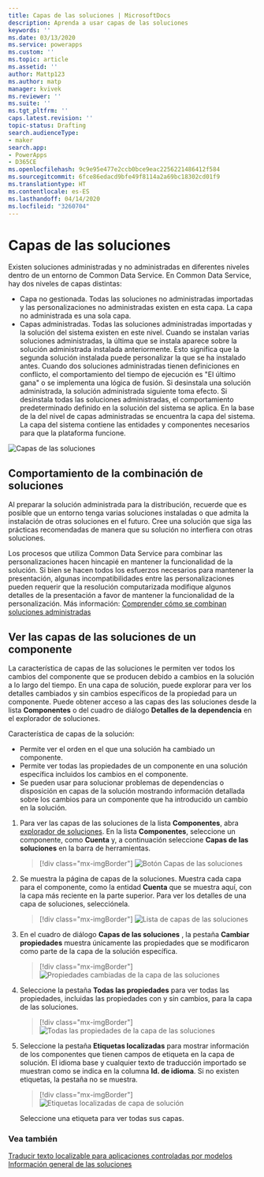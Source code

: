 ```yaml
---
title: Capas de las soluciones | MicrosoftDocs
description: Aprenda a usar capas de las soluciones
keywords: ''
ms.date: 03/13/2020
ms.service: powerapps
ms.custom: ''
ms.topic: article
ms.assetid: ''
author: Mattp123
ms.author: matp
manager: kvivek
ms.reviewer: ''
ms.suite: ''
ms.tgt_pltfrm: ''
caps.latest.revision: ''
topic-status: Drafting
search.audienceType:
- maker
search.app:
- PowerApps
- D365CE
ms.openlocfilehash: 9c9e95e477e2ccb0bce9eac2256221486412f584
ms.sourcegitcommit: 6fce86edacd9bfe49f8114a2a69bc18302cd01f9
ms.translationtype: HT
ms.contentlocale: es-ES
ms.lasthandoff: 04/14/2020
ms.locfileid: "3260704"
---
```

# <a name="solution-layers"></a>Capas de las soluciones

Existen soluciones administradas y no administradas en diferentes niveles dentro de un entorno de Common Data Service. En Common Data Service, hay dos niveles de capas distintas:  
- Capa no gestionada. Todas las soluciones no administradas importadas y las personalizaciones no administradas existen en esta capa. La capa no administrada es una sola capa.  
- Capas administradas. Todas las soluciones administradas importadas y la solución del sistema existen en este nivel. Cuando se instalan varias soluciones administradas, la última que se instala aparece sobre la solución administrada instalada anteriormente. Esto significa que la segunda solución instalada puede personalizar la que se ha instalado antes. Cuando dos soluciones administradas tienen definiciones en conflicto, el comportamiento del tiempo de ejecución es "El último gana" o se implementa una lógica de fusión.  Si desinstala una solución administrada, la solución administrada siguiente toma efecto. Si desinstala todas las soluciones administradas, el comportamiento predeterminado definido en la solución del sistema se aplica. En la base de la del nivel de capas administradas se encuentra la capa del sistema. La capa del sistema contiene las entidades y componentes necesarios para que la plataforma funcione. 

![Capas de las soluciones](media/solution-layers.png)

## <a name="solution-merge-behavior"></a>Comportamiento de la combinación de soluciones
Al preparar la solución administrada para la distribución, recuerde que es posible que un entorno tenga varias soluciones instaladas o que admita la instalación de otras soluciones en el futuro. Cree una solución que siga las prácticas recomendadas de manera que su solución no interfiera con otras soluciones.

Los procesos que utiliza Common Data Service para combinar las personalizaciones hacen hincapié en mantener la funcionalidad de la solución. Si bien se hacen todos los esfuerzos necesarios para mantener la presentación, algunas incompatibilidades entre las personalizaciones pueden requerir que la resolución computarizada modifique algunos detalles de la presentación a favor de mantener la funcionalidad de la personalización. Más información: [Comprender cómo se combinan soluciones administradas](../../developer/common-data-service/understand-managed-solutions-merged.md)

## <a name="view-the-solution-layers-for-a-component"></a>Ver las capas de las soluciones de un componente
La característica de capas de las soluciones le permiten ver todos los cambios del componente que se producen debido a cambios en la solución a lo largo del tiempo. En una capa de solución, puede explorar para ver los detalles cambiados y sin cambios específicos de la propiedad para un componente. Puede obtener acceso a las capas des las soluciones desde la lista **Componentes** o del cuadro de diálogo **Detalles de la dependencia** en el explorador de soluciones. 

Característica de capas de la solución: 
-   Permite ver el orden en el que una solución ha cambiado un componente. 
-   Permite ver todas las propiedades de un componente en una solución específica incluidos los cambios en el componente. 
-   Se pueden usar para solucionar problemas de dependencias o disposición en capas de la solución mostrando información detallada sobre los cambios para un componente que ha introducido un cambio en la solución.

1. Para ver las capas de las soluciones de la lista **Componentes**, abra [explorador de soluciones](../model-driven-apps/advanced-navigation.md#solution-explorer). En la lista **Componentes**, seleccione un componente, como **Cuenta** y, a continuación seleccione **Capas de las soluciones** en la barra de herramientas. 

   > [!div class="mx-imgBorder"] 
   > ![Botón Capas de las soluciones](media/solution-layers-toolbar.png "Botón Capas de las soluciones")

2. Se muestra la página de capas de la soluciones. Muestra cada capa para el componente, como la entidad **Cuenta** que se muestra aquí, con la capa más reciente en la parte superior. Para ver los detalles de una capa de soluciones, selecciónela. 

   > [!div class="mx-imgBorder"] 
   > ![Lista de capas de las soluciones](media/solution-layers-list.png "Lista de capas de las soluciones")

3. En el cuadro de diálogo **Capas de las soluciones** , la pestaña **Cambiar propiedades** muestra únicamente las propiedades que se modificaron como parte de la capa de la solución específica. 

   > [!div class="mx-imgBorder"] 
   > ![Propiedades cambiadas de la capa de las soluciones](media/solution-layers-change-prop.png "Propiedades cambiadas de la capa de las soluciones")

4. Seleccione la pestaña **Todas las propiedades** para ver todas las propiedades, incluidas las propiedades con y sin cambios, para la capa de las soluciones. 

   > [!div class="mx-imgBorder"] 
   > ![Todas las propiedades de la capa de las soluciones](media/solution-layers-all-prop.png "Todas las propiedades de la capa de las soluciones")
5. Seleccione la pestaña **Etiquetas localizadas** para mostrar información de los componentes que tienen campos de etiqueta en la capa de solución. El idioma base y cualquier texto de traducción importado se muestran como se indica en la columna **Id. de idioma**. Si no existen etiquetas, la pestaña no se muestra.  
   > [!div class="mx-imgBorder"] 
   > ![Etiquetas localizadas de capa de solución](media/localized-labels.png "Etiquetas localizadas de capa de solución")

    Seleccione una etiqueta para ver todas sus capas.

### <a name="see-also"></a>Vea también
[Traducir texto localizable para aplicaciones controladas por modelos](../model-driven-apps/translate-localizable-text.md) <br />
[Información general de las soluciones](solutions-overview.md)
